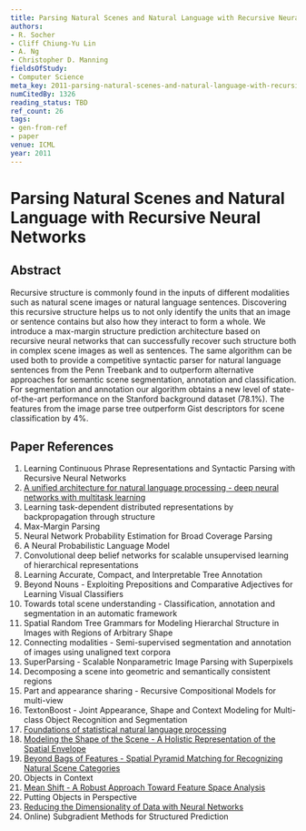 ```yaml
---
title: Parsing Natural Scenes and Natural Language with Recursive Neural Networks
authors:
- R. Socher
- Cliff Chiung-Yu Lin
- A. Ng
- Christopher D. Manning
fieldsOfStudy:
- Computer Science
meta_key: 2011-parsing-natural-scenes-and-natural-language-with-recursive-neural-networks
numCitedBy: 1326
reading_status: TBD
ref_count: 26
tags:
- gen-from-ref
- paper
venue: ICML
year: 2011
---
```


# Parsing Natural Scenes and Natural Language with Recursive Neural Networks

## Abstract

Recursive structure is commonly found in the inputs of different modalities such as natural scene images or natural language sentences. Discovering this recursive structure helps us to not only identify the units that an image or sentence contains but also how they interact to form a whole. We introduce a max-margin structure prediction architecture based on recursive neural networks that can successfully recover such structure both in complex scene images as well as sentences. The same algorithm can be used both to provide a competitive syntactic parser for natural language sentences from the Penn Treebank and to outperform alternative approaches for semantic scene segmentation, annotation and classification. For segmentation and annotation our algorithm obtains a new level of state-of-the-art performance on the Stanford background dataset (78.1%). The features from the image parse tree outperform Gist descriptors for scene classification by 4%.

## Paper References

1. Learning Continuous Phrase Representations and Syntactic Parsing with Recursive Neural Networks
2. [A unified architecture for natural language processing - deep neural networks with multitask learning](2008-a-unified-architecture-for-natural-language-processing-deep-neural-networks-with-multitask-learning)
3. Learning task-dependent distributed representations by backpropagation through structure
4. Max-Margin Parsing
5. Neural Network Probability Estimation for Broad Coverage Parsing
6. A Neural Probabilistic Language Model
7. Convolutional deep belief networks for scalable unsupervised learning of hierarchical representations
8. Learning Accurate, Compact, and Interpretable Tree Annotation
9. Beyond Nouns - Exploiting Prepositions and Comparative Adjectives for Learning Visual Classifiers
10. Towards total scene understanding - Classification, annotation and segmentation in an automatic framework
11. Spatial Random Tree Grammars for Modeling Hierarchal Structure in Images with Regions of Arbitrary Shape
12. Connecting modalities - Semi-supervised segmentation and annotation of images using unaligned text corpora
13. SuperParsing - Scalable Nonparametric Image Parsing with Superpixels
14. Decomposing a scene into geometric and semantically consistent regions
15. Part and appearance sharing - Recursive Compositional Models for multi-view
16. TextonBoost - Joint Appearance, Shape and Context Modeling for Multi-class Object Recognition and Segmentation
17. [Foundations of statistical natural language processing](2002-foundations-of-statistical-natural-language-processing)
18. [Modeling the Shape of the Scene - A Holistic Representation of the Spatial Envelope](2004-modeling-the-shape-of-the-scene-a-holistic-representation-of-the-spatial-envelope)
19. [Beyond Bags of Features - Spatial Pyramid Matching for Recognizing Natural Scene Categories](2006-beyond-bags-of-features-spatial-pyramid-matching-for-recognizing-natural-scene-categories)
20. Objects in Context
21. [Mean Shift - A Robust Approach Toward Feature Space Analysis](2002-mean-shift-a-robust-approach-toward-feature-space-analysis)
22. Putting Objects in Perspective
23. [Reducing the Dimensionality of Data with Neural Networks](2006-reducing-the-dimensionality-of-data-with-neural-networks)
24. Online) Subgradient Methods for Structured Prediction
